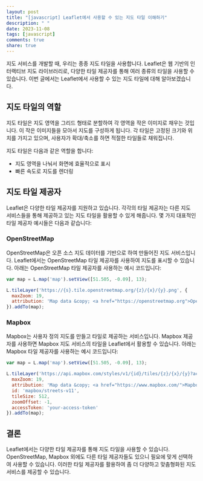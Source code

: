 ```yaml
---
layout: post
title: "[javascript] Leaflet에서 사용할 수 있는 지도 타일 이해하기"
description: " "
date: 2023-11-08
tags: [javascript]
comments: true
share: true
---
```


지도 서비스를 개발할 때, 우리는 종종 지도 타일을 사용합니다. Leaflet은 웹 기반의 인터랙티브 지도 라이브러리로, 다양한 타일 제공자를 통해 여러 종류의 타일을 사용할 수 있습니다. 이번 글에서는 Leaflet에서 사용할 수 있는 지도 타일에 대해 알아보겠습니다.

## 지도 타일의 역할

지도 타일은 지도 영역을 그리드 형태로 분할하여 각 영역을 작은 이미지로 채우는 것입니다. 이 작은 이미지들을 모아서 지도를 구성하게 됩니다. 각 타일은 고정된 크기와 위치를 가지고 있으며, 사용자가 확대/축소를 하면 적절한 타일들로 채워집니다.

지도 타일은 다음과 같은 역할을 합니다:
- 지도 영역을 나눠서 화면에 효율적으로 표시
- 빠른 속도로 지도를 렌더링

## 지도 타일 제공자

Leaflet은 다양한 타일 제공자를 지원하고 있습니다. 각각의 타일 제공자는 다른 지도 서비스들을 통해 제공하고 있는 지도 타일을 활용할 수 있게 해줍니다. 몇 가지 대표적인 타일 제공자 예시들은 다음과 같습니다:

### OpenStreetMap

OpenStreetMap은 오픈 소스 지도 데이터를 기반으로 하여 만들어진 지도 서비스입니다. Leaflet에서는 OpenStreetMap 타일 제공자를 사용하여 지도를 표시할 수 있습니다. 아래는 OpenStreetMap 타일 제공자를 사용하는 예시 코드입니다:

```javascript
var map = L.map('map').setView([51.505, -0.09], 13);

L.tileLayer('https://{s}.tile.openstreetmap.org/{z}/{x}/{y}.png', {
  maxZoom: 19,
  attribution: 'Map data &copy; <a href="https://openstreetmap.org">OpenStreetMap</a> contributors'
}).addTo(map);
```

### Mapbox

Mapbox는 사용자 정의 지도를 만들고 타일로 제공하는 서비스입니다. Mapbox 제공자를 사용하면 Mapbox 지도 서비스의 타일을 Leaflet에서 활용할 수 있습니다. 아래는 Mapbox 타일 제공자를 사용하는 예시 코드입니다:

```javascript
var map = L.map('map').setView([51.505, -0.09], 13);

L.tileLayer('https://api.mapbox.com/styles/v1/{id}/tiles/{z}/{x}/{y}?access_token={accessToken}', {
  maxZoom: 19,
  attribution: 'Map data &copy; <a href="https://www.mapbox.com/">Mapbox</a> contributors',
  id: 'mapbox/streets-v11',
  tileSize: 512,
  zoomOffset: -1,
  accessToken: 'your-access-token'
}).addTo(map);
```

## 결론

Leaflet에서는 다양한 타일 제공자를 통해 지도 타일을 사용할 수 있습니다. OpenStreetMap, Mapbox 외에도 다른 타일 제공자들도 있으니 필요에 맞게 선택하여 사용할 수 있습니다. 이러한 타일 제공자를 활용하여 좀 더 다양하고 맞춤형화된 지도 서비스를 제공할 수 있습니다.